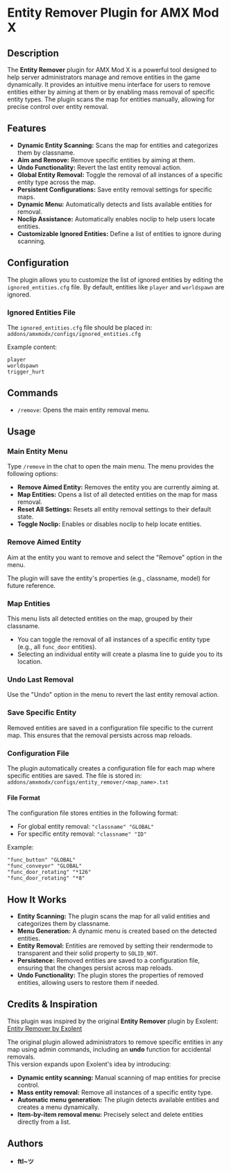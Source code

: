# Entity Remover Plugin for AMX Mod X

## **Description**

The **Entity Remover** plugin for AMX Mod X is a powerful tool designed to help server administrators manage and remove entities in the game dynamically. It provides an intuitive menu interface for users to remove entities either by aiming at them or by enabling mass removal of specific entity types. The plugin scans the map for entities manually, allowing for precise control over entity removal.

## **Features**

- **Dynamic Entity Scanning:** Scans the map for entities and categorizes them by classname.
- **Aim and Remove:** Remove specific entities by aiming at them.
- **Undo Functionality:** Revert the last entity removal action.
- **Global Entity Removal:** Toggle the removal of all instances of a specific entity type across the map.
- **Persistent Configurations:** Save entity removal settings for specific maps.
- **Dynamic Menu:** Automatically detects and lists available entities for removal.
- **Noclip Assistance:** Automatically enables noclip to help users locate entities.
- **Customizable Ignored Entities:** Define a list of entities to ignore during scanning.

## **Configuration**

The plugin allows you to customize the list of ignored entities by editing the `ignored_entities.cfg` file. By default, entities like `player` and `worldspawn` are ignored.

### **Ignored Entities File**

The `ignored_entities.cfg` file should be placed in:
```addons/amxmodx/configs/ignored_entities.cfg```

Example content:
```
player
worldspawn
trigger_hurt
```


## Commands

- `/remove`: Opens the main entity removal menu.

## **Usage**

### **Main Entity Menu**

Type `/remove` in the chat to open the main menu. The menu provides the following options:

- **Remove Aimed Entity:** Removes the entity you are currently aiming at.
- **Map Entities:** Opens a list of all detected entities on the map for mass removal.
- **Reset All Settings:** Resets all entity removal settings to their default state.
- **Toggle Noclip:** Enables or disables noclip to help locate entities.

### **Remove Aimed Entity**
Aim at the entity you want to remove and select the "Remove" option in the menu.

The plugin will save the entity's properties (e.g., classname, model) for future reference.

### **Map Entities**
This menu lists all detected entities on the map, grouped by their classname.

- You can toggle the removal of all instances of a specific entity type (e.g., all `func_door` entities).
- Selecting an individual entity will create a plasma line to guide you to its location.

### **Undo Last Removal**
Use the "Undo" option in the menu to revert the last entity removal action.

### **Save Specific Entity**
Removed entities are saved in a configuration file specific to the current map. This ensures that the removal persists across map reloads.

### **Configuration File**
The plugin automatically creates a configuration file for each map where specific entities are saved. The file is stored in:
```addons/amxmodx/configs/entity_remover/<map_name>.txt```


#### **File Format**

The configuration file stores entities in the following format:

- For global entity removal: `"classname" "GLOBAL"`
- For specific entity removal: `"classname" "ID"`

Example:
```
"func_button" "GLOBAL"
"func_conveyor" "GLOBAL"
"func_door_rotating" "*126"
"func_door_rotating" "*8"
```


## **How It Works**

- **Entity Scanning:** The plugin scans the map for all valid entities and categorizes them by classname.
- **Menu Generation:** A dynamic menu is created based on the detected entities.
- **Entity Removal:** Entities are removed by setting their rendermode to transparent and their solid property to `SOLID_NOT`.
- **Persistence:** Removed entities are saved to a configuration file, ensuring that the changes persist across map reloads.
- **Undo Functionality:** The plugin stores the properties of removed entities, allowing users to restore them if needed.

## **Credits & Inspiration**

This plugin was inspired by the original **Entity Remover** plugin by Exolent:  
[Entity Remover by Exolent](https://forums.alliedmods.net/showthread.php?t=74680)

The original plugin allowed administrators to remove specific entities in any map using admin commands, including an **undo** function for accidental removals.  
This version expands upon Exolent's idea by introducing:

- **Dynamic entity scanning:** Manual scanning of map entities for precise control.
- **Mass entity removal:** Remove all instances of a specific entity type.
- **Automatic menu generation:** The plugin detects available entities and creates a menu dynamically.
- **Item-by-item removal menu:** Precisely select and delete entities directly from a list.

## **Authors**
- **ftl~ツ**